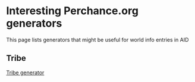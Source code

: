 # Interesting Perchance.org generators
This page lists generators that might be useful for world info entries in AID


## Tribe
[Tribe generator](https://perchance.org/create-a-fantasy-tribe) 
